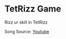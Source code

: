 # TetRizz Game

Rizz ur skill in TetRizz

Song Source: [Youtube](https://youtu.be/f-UG6gGAf6c?si=9dJj_4vWguClxv2E)